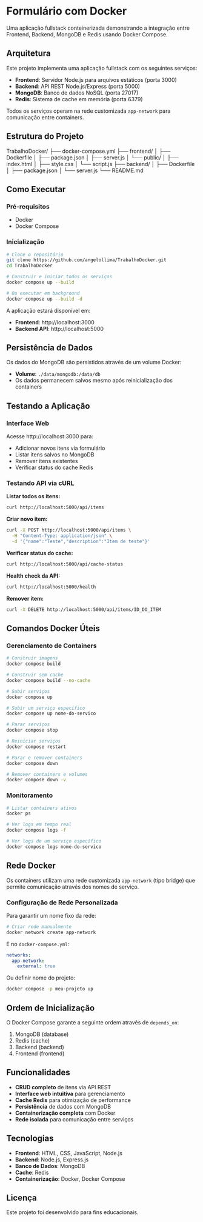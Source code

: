 # Formulário com Docker

Uma aplicação fullstack conteinerizada demonstrando a integração entre Frontend, Backend, MongoDB e Redis usando Docker Compose.


## Arquitetura

Este projeto implementa uma aplicação fullstack com os seguintes serviços:

- **Frontend**: Servidor Node.js para arquivos estáticos (porta 3000)
- **Backend**: API REST Node.js/Express (porta 5000)
- **MongoDB**: Banco de dados NoSQL (porta 27017)
- **Redis**: Sistema de cache em memória (porta 6379)

Todos os serviços operam na rede customizada `app-network` para comunicação entre containers.

## Estrutura do Projeto

TrabalhoDocker/
├── docker-compose.yml
├── frontend/
│   ├── Dockerfile
│   ├── package.json
│   ├── server.js
│   └── public/
│       ├── index.html
│       ├── style.css
│       └── script.js
├── backend/
│   ├── Dockerfile
│   ├── package.json
│   └── server.js
└── README.md

## Como Executar

### Pré-requisitos
- Docker
- Docker Compose

### Inicialização
```bash
# Clone o repositório
git clone https://github.com/angelollima/TrabalhoDocker.git
cd TrabalhoDocker

# Construir e iniciar todos os serviços
docker compose up --build

# Ou executar em background
docker compose up --build -d
```

A aplicação estará disponível em:
- **Frontend**: http://localhost:3000
- **Backend API**: http://localhost:5000

## Persistência de Dados

Os dados do MongoDB são persistidos através de um volume Docker:
- **Volume**: `./data/mongodb:/data/db`
- Os dados permanecem salvos mesmo após reinicialização dos containers

## Testando a Aplicação

### Interface Web
Acesse http://localhost:3000 para:
- Adicionar novos itens via formulário
- Listar itens salvos no MongoDB
- Remover itens existentes
- Verificar status do cache Redis

### Testando API via cURL

**Listar todos os itens:**
```bash
curl http://localhost:5000/api/items
```

**Criar novo item:**
```bash
curl -X POST http://localhost:5000/api/items \
  -H "Content-Type: application/json" \
  -d '{"name":"Teste","description":"Item de teste"}'
```

**Verificar status do cache:**
```bash
curl http://localhost:5000/api/cache-status
```

**Health check da API:**
```bash
curl http://localhost:5000/health
```

**Remover item:**
```bash
curl -X DELETE http://localhost:5000/api/items/ID_DO_ITEM
```

## Comandos Docker Úteis

### Gerenciamento de Containers
```bash
# Construir imagens
docker compose build

# Construir sem cache
docker compose build --no-cache

# Subir serviços
docker compose up

# Subir um serviço específico
docker compose up nome-do-servico

# Parar serviços
docker compose stop

# Reiniciar serviços
docker compose restart

# Parar e remover containers
docker compose down

# Remover containers e volumes
docker compose down -v
```

### Monitoramento
```bash
# Listar containers ativos
docker ps

# Ver logs em tempo real
docker compose logs -f

# Ver logs de um serviço específico
docker compose logs nome-do-servico
```

## Rede Docker

Os containers utilizam uma rede customizada `app-network` (tipo bridge) que permite comunicação através dos nomes de serviço.

### Configuração de Rede Personalizada

Para garantir um nome fixo da rede:

```bash
# Criar rede manualmente
docker network create app-network
```

E no `docker-compose.yml`:
```yaml
networks:
  app-network:
    external: true
```

Ou definir nome do projeto:
```bash
docker compose -p meu-projeto up
```

## Ordem de Inicialização

O Docker Compose garante a seguinte ordem através de `depends_on`:
1. MongoDB (database)
2. Redis (cache)
3. Backend (backend)
4. Frontend (frontend)

## Funcionalidades

- **CRUD completo** de itens via API REST
- **Interface web intuitiva** para gerenciamento
- **Cache Redis** para otimização de performance
- **Persistência** de dados com MongoDB
- **Containerização completa** com Docker
- **Rede isolada** para comunicação entre serviços

## Tecnologias

- **Frontend**: HTML, CSS, JavaScript, Node.js
- **Backend**: Node.js, Express.js
- **Banco de Dados**: MongoDB
- **Cache**: Redis
- **Containerização**: Docker, Docker Compose

## Licença
Este projeto foi desenvolvido para fins educacionais.
